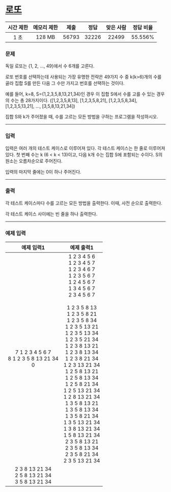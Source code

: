 # [로또](https://www.acmicpc.net/problem/6603)

<div align = center>

| 시간 제한 | 메모리 제한 | 제출  | 정답  | 맞은 사람 | 정답 비율 |
| :-------: | :---------: | :---: | :---: | :-------: | :-------: |
|   1 초    |   128 MB    | 56793 | 32226 |   22499   |  55.556%  |

</div>

### 문제

독일 로또는 {1, 2, ..., 49}에서 수 6개를 고른다.

로또 번호를 선택하는데 사용되는 가장 유명한 전략은 49가지 수 중 k(k>6)개의 수를 골라 집합 S를 만든 다음 그 수만 가지고 번호를 선택하는 것이다.

예를 들어, k=8, S={1,2,3,5,8,13,21,34}인 경우 이 집합 S에서 수를 고를 수 있는 경우의 수는 총 28가지이다. ([1,2,3,5,8,13], [1,2,3,5,8,21], [1,2,3,5,8,34], [1,2,3,5,13,21], ..., [3,5,8,13,21,34])

집합 S와 k가 주어졌을 때, 수를 고르는 모든 방법을 구하는 프로그램을 작성하시오.

---

### 입력

입력은 여러 개의 테스트 케이스로 이루어져 있다. 각 테스트 케이스는 한 줄로 이루어져 있다. 첫 번째 수는 k (6 < k < 13)이고, 다음 k개 수는 집합 S에 포함되는 수이다. S의 원소는 오름차순으로 주어진다.

입력의 마지막 줄에는 0이 하나 주어진다.

---

### 출력

각 테스트 케이스마다 수를 고르는 모든 방법을 출력한다. 이때, 사전 순으로 출력한다.

각 테스트 케이스 사이에는 빈 줄을 하나 출력한다.

---

### 예제 입력

|                      예제 입력1                      |                                                                                                                                                                                                                                                                                         예제 출력1                                                                                                                                                                                                                                                                                          |
| :--------------------------------------------------: | :-----------------------------------------------------------------------------------------------------------------------------------------------------------------------------------------------------------------------------------------------------------------------------------------------------------------------------------------------------------------------------------------------------------------------------------------------------------------------------------------------------------------------------------------------------------------------------------------: |
|    7 1 2 3 4 5 6 7<br/>8 1 2 3 5 8 13 21 34<br/>0    | 1 2 3 4 5 6<br/>1 2 3 4 5 7<br/>1 2 3 4 6 7<br/>1 2 3 5 6 7<br/>1 2 4 5 6 7<br/>1 3 4 5 6 7<br/>2 3 4 5 6 7<br/><br/>1 2 3 5 8 13<br/>1 2 3 5 8 21<br/>1 2 3 5 8 34<br/>1 2 3 5 13 21<br/>1 2 3 5 13 34<br/>1 2 3 5 21 34<br/>1 2 3 8 13 21<br/>1 2 3 8 13 34<br/>1 2 3 8 21 34<br/>1 2 3 13 21 34<br/>1 2 5 8 13 21<br/>1 2 5 8 13 34<br/>1 2 5 8 21 34<br/>1 2 5 13 21 34<br/>1 2 8 13 21 34<br/>1 3 5 8 13 21<br/>1 3 5 8 13 34<br/>1 3 5 8 21 34<br/>1 3 5 13 21 34<br/>1 3 8 13 21 34<br/>1 5 8 13 21 34<br/>2 3 5 8 13 21<br/>2 3 5 8 13 34<br/>2 3 5 8 21 34<br/>2 3 5 13 21 34<br/> |
| 2 3 8 13 21 34<br/>2 5 8 13 21 34<br/>3 5 8 13 21 34 |
